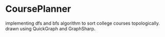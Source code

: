 # CoursePlanner
implementing dfs and bfs algorithm to sort college courses topologically.
drawn using QuickGraph and GraphSharp.
